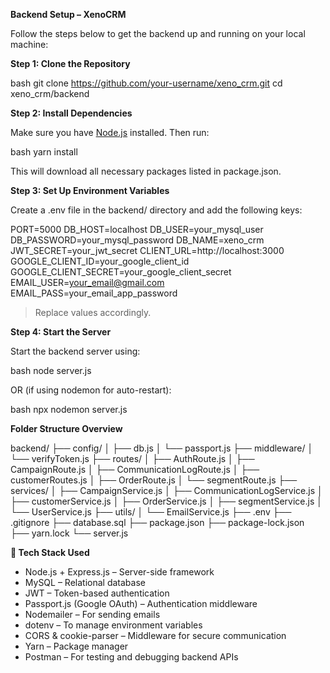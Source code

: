 
 **Backend Setup – XenoCRM**

Follow the steps below to get the backend up and running on your local machine:

**Step 1: Clone the Repository**

bash
git clone https://github.com/your-username/xeno_crm.git
cd xeno_crm/backend


**Step 2: Install Dependencies**

Make sure you have [Node.js](https://nodejs.org/) installed. Then run:

bash
yarn install


This will download all necessary packages listed in package.json.


**Step 3: Set Up Environment Variables**

Create a .env file in the backend/ directory and add the following keys:


PORT=5000
DB_HOST=localhost
DB_USER=your_mysql_user
DB_PASSWORD=your_mysql_password
DB_NAME=xeno_crm
JWT_SECRET=your_jwt_secret
CLIENT_URL=http://localhost:3000
GOOGLE_CLIENT_ID=your_google_client_id
GOOGLE_CLIENT_SECRET=your_google_client_secret
EMAIL_USER=your_email@gmail.com
EMAIL_PASS=your_email_app_password


> Replace values accordingly.

**Step 4: Start the Server**

Start the backend server using:

bash
node server.js


OR (if using nodemon for auto-restart):

bash
npx nodemon server.js


**Folder Structure Overview**


backend/
├── config/
│   ├── db.js
│   └── passport.js
├── middleware/
│   └── verifyToken.js
├── routes/
│   ├── AuthRoute.js
│   ├── CampaignRoute.js
│   ├── CommunicationLogRoute.js
│   ├── customerRoutes.js
│   ├── OrderRoute.js
│   └── segmentRoute.js
├── services/
│   ├── CampaignService.js
│   ├── CommunicationLogService.js
│   ├── customerService.js
│   ├── OrderService.js
│   ├── segmentService.js
│   └── UserService.js
├── utils/
│   └── EmailService.js
├── .env
├── .gitignore
├── database.sql
├── package.json
├── package-lock.json
├── yarn.lock
└── server.js


**🧪 Tech Stack Used**

* Node.js + Express.js – Server-side framework
* MySQL – Relational database
* JWT – Token-based authentication
* Passport.js (Google OAuth) – Authentication middleware
* Nodemailer – For sending emails
* dotenv – To manage environment variables
* CORS & cookie-parser – Middleware for secure communication
* Yarn – Package manager
* Postman – For testing and debugging backend APIs
